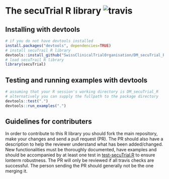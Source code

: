 # The secuTrial R library ![travis](https://travis-ci.com/SwissClinicalTrialOrganisation/DM_secuTrial_R.svg?branch=master)

## Installing with devtools

``` R
# if you do not have devtools installed
install.packages("devtools", dependencies=TRUE)
# install secuTrail R library
devtools::install_github("SwissClinicalTrialOrganisation/DM_secuTrial_R")
# load secuTrail R library
library(secuTrial)
```
## Testing and running examples with devtools

``` R
# assuming that your R session's working directory is DM_secuTrial_R
# alternatively you can supply the fullpath to the package directory
devtools::test(".")
devtools::run_examples(".")
```

## Guidelines for contributers

In order to contribute to this R library you should fork the main repository, make your changes and send a pull request (PR). 
The PR should also have a description to help the reviewer understand what has been added/changed. New functionalities must be 
thoroughly documented, have examples and should be accompanied by at least one 
test in [test-secuTrial.R](tests/testthat/test-secuTrial.R) to ensure lonterm robustness.
The PR will only be reviewed if all travis checks are successful. The person sending the PR should generally not be 
the one merging it.


